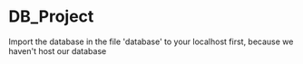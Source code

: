 # DB_Project
Import the database in the file 'database' to your localhost first, because we haven't host our database 
